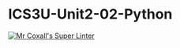 # ICS3U-Unit2-02-Python

[![Mr Coxall's Super Linter](https://github.com/CristianoSellitto/ICS3U-Unit2-02-Python/workflows/Mr%20Coxall's%20Super%20Linter/badge.svg)](https://github.com/CristianoSellitto/ICS3U-Unit2-02-Python/actions/)
